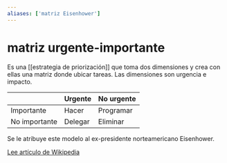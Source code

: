 ```yaml
---
aliases: ['matriz Eisenhower']
---
```

# matriz urgente-importante
Es una [[estrategia de priorización]] que toma dos dimensiones y crea con ellas una matriz donde ubicar tareas. Las dimensiones son urgencia e impacto.

|               | Urgente | No urgente |
| ------------- | ------- | ---------- |
| Importante    | Hacer   | Programar  |
| No importante | Delegar | Eliminar   |

Se le atribuye este modelo al ex-presidente norteamericano Eisenhower.

[Lee artículo de Wikipedia](https://en.wikipedia.org/wiki/Priority_Matrix)
